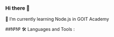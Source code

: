 ### Hi there 👋

 🌱 I’m currently learning Node.js in GOIT Academy

##№№ :hammer_and_wrench: Languages and Tools :
